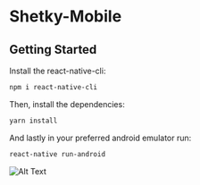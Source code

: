 # Shetky-Mobile

## Getting Started

Install the react-native-cli:
```bash
npm i react-native-cli
```

Then, install the dependencies:

```bash
yarn install
```


And lastly in your preferred android emulator run:

```bash
react-native run-android
```

![Alt Text](https://giphy.com/gifs/dance-spongebob-bob-nDSlfqf0gn5g4)
